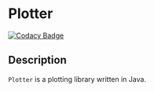 # Plotter
[![Codacy Badge](https://api.codacy.com/project/badge/Grade/2bdb1b0c586944a5ae50b7e834e92890)](https://www.codacy.com/app/BigETI/plotter?utm_source=github.com&amp;utm_medium=referral&amp;utm_content=BigETI/plotter&amp;utm_campaign=Badge_Grade)

## Description
`Plotter` is a plotting library written in Java.
